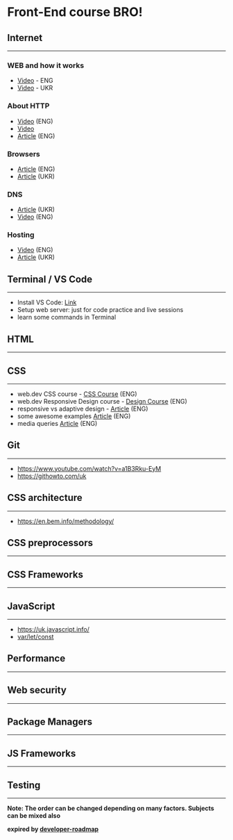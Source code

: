 # Front-End course BRO!

## Internet

---

### WEB and how it works

- [Video](https://www.youtube.com/watch?v=e4S8zfLdLgQ) - ENG
- [Video](https://youtu.be/BlzOxiPBa0I) - UKR

### About HTTP

- [Video](https://www.youtube.com/watch?v=iYM2zFP3Zn0) (ENG)
- [Video](https://www.youtube.com/watch?v=LQb0ocMVAOE&t=2s)
- [Article](https://www.freecodecamp.org/news/http-and-everything-you-need-to-know-about-it/) (ENG)

### Browsers

- [Article](https://www.mozilla.org/uk/firefox/browsers/what-is-a-browser/) (ENG)
- [Article](https://vlada-rykova.com/ua/idei-giperteksta-i-gipermedia-sistemy-xanadu-i-world-wide-web/) (UKR)

### DNS

- [Article](https://hostiq.ua/blog/ukr/how-does-dns-work/) (UKR)
- [Video](https://www.youtube.com/watch?v=Wj0od2ag5sk) (ENG)

### Hosting

- [Video](https://www.youtube.com/watch?v=htbY9-yggB0) (ENG)
- [Article](https://hostiq.ua/ukr/info/what-is-hosting/) (UKR)

## Terminal / VS Code

---

- Install VS Code: [Link](https://code.visualstudio.com/download)
- Setup web server: just for code practice and live sessions
- learn some commands in Terminal

## HTML

---

## CSS

---

- web.dev CSS course - [CSS Course](https://web.dev/learn/css/) (ENG)
- web.dev Responsive Design course - [Design Course](https://web.dev/learn/design/) (ENG)
- responsive vs adaptive design - [Article](https://www.uxpin.com/studio/blog/responsive-vs-adaptive-design-whats-best-choice-designers/) (ENG)
- some awesome examples [Article](https://www.fastcompany.com/3038367/9-gifs-that-explain-responsive-design-brilliantly-2) (ENG)
- media queries [Article](https://css-tricks.com/a-complete-guide-to-css-media-queries/) (ENG)

## Git

---

- https://www.youtube.com/watch?v=a1B3Rku-EyM
- https://githowto.com/uk

## CSS architecture

---

- https://en.bem.info/methodology/

## CSS preprocessors

---

## CSS Frameworks

---

## JavaScript

---

- https://uk.javascript.info/
- [var/let/const](https://medium.com/@farazahmad0516/basic-javascript-javascript-for-beginners-part-1-1bbaff7b3124)

## Performance
---
## Web security

---

## Package Managers

---

## JS Frameworks

---

## Testing

---

**Note: The order can be changed depending on many factors. Subjects can be mixed also**

**expired by [developer-roadmap](https://github.com/kamranahmedse/developer-roadmap)**